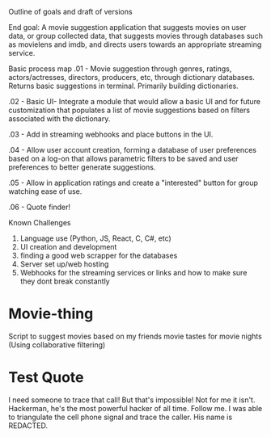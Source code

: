 Outline of goals and draft of versions

End goal: A movie suggestion application that suggests movies on user data, or group collected data, that suggests movies through databases such as movielens and imdb, and directs users towards an appropriate streaming service.

Basic process map
.01 - Movie suggestion through genres, ratings, actors/actresses, directors, producers, etc, through dictionary databases. Returns basic suggestions in terminal. Primarily building dictionaries.

.02 - Basic UI- Integrate a module that would allow a basic UI and for future customization that populates a list of movie suggestions based on filters associated with the dictionary.

.03 - Add in streaming webhooks and place buttons in the UI.

.04 - Allow user account creation, forming a database of user preferences based on a log-on that allows parametric filters to be saved and user preferences to better generate suggestions.

.05 - Allow in application ratings and create a "interested" button for group watching ease of use.

.06 - Quote finder!

Known Challenges

1. Language use (Python, JS, React, C, C#, etc)
2. UI creation and development
3. finding a good web scrapper for the databases
4. Server set up/web hosting
5. Webhooks for the streaming services or links and how to make sure they dont break constantly

# Movie-thing

Script to suggest movies based on my friends movie tastes for movie nights (Using collaborative filtering)

# Test Quote

I need someone to trace that call! But that's impossible! Not for me it isn't. Hackerman, he's the most powerful hacker of all time. Follow me. I was able to triangulate the cell phone signal and trace the caller. His name is REDACTED.
